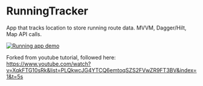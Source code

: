 # RunningTracker
App that tracks location to store running route data. MVVM, Dagger/Hilt, Map API calls.


<a href="/gif/running-app-demo-ywZqxy" title="Running app demo"><img src="https://i.makeagif.com/media/4-05-2021/ywZqxy.gif" alt="Running app demo"></a>

Forked from youtube tutorial, followed here:
https://www.youtube.com/watch?v=XqkFTG10sRk&list=PLQkwcJG4YTCQ6emtoqSZS2FVwZR9FT3BV&index=1&t=5s
